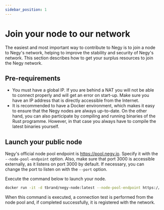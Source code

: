 ```yaml
---
sidebar_position: 1
---
```


# Join your node to our network

The easiest and most important way to contribute to Negy is to join a node to Negy's network, helping to improve the stability and security of Negy's network. This section describes how to get your surplus resources to join the Negy network.

## Pre-requirements

- You must have a global IP. If you are behind a NAT you will not be able to connect properly and will get an error on start-up. Make sure you have an IP address that is directly accessible from the Internet.
- It is recommended to have a Docker environment, which makes it easy to ensure that the Negy nodes are always up-to-date. On the other hand, you can also participate by compiling and running binaries of the Rust programme. However, in that case you always have to compile the latest binaries yourself.

## Launch your public node

Negy's official node pool endpoint is https://pool.negy.io. Specify it with the `--node-pool-endpoint` option. Also, make sure that port 3000 is accessible externally, as it listens on port 3000 by default. If necessary, you can change the port to listen on with the `--port` option.

Execute the command below to launch your node.

```bash
docker run -it -d tbrand/negy-node:latest --node-pool-endpoint https://pool.negy.io
```

When this command is executed, a connection test is performed from the node pool and, if completed successfully, it is registered with the network.
